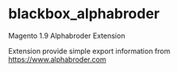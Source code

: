 # blackbox_alphabroder
Magento 1.9 Alphabroder Extension

Extension provide simple export information from https://www.alphabroder.com
